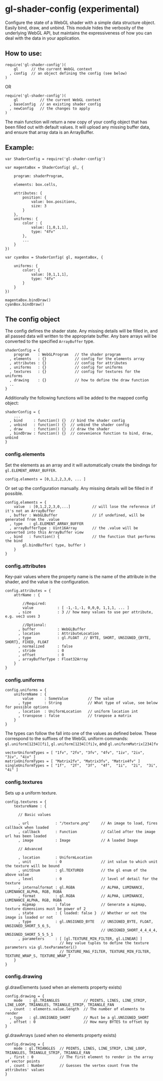 # gl-shader-config (experimental)

Configure the state of a WebGL shader with a simple data structure object. Easily bind, draw, and unbind. This module hides the verbosity of the underlying WebGL API, but maintains the expressiveness of how you can deal with the data in your application.

## How to use:

	require('gl-shader-config')(
	    gl      // the current WebGL context
	  , config  // an object defining the config (see below)
	)

OR

	require('gl-shader-config')(
	    gl          // the current WebGL context
	  , baseConfig  // an existing shader config
	  , newConfig   // the changes to apply
	)

The main function will return a new copy of your config object that has been filled out with default values. It will upload any missing buffer data, and ensure that array data is an ArrayBuffer.

## Example:

	var ShaderConfig = require('gl-shader-config')
	
	var magentaBox = ShaderConfig( gl, {
		
		program: shaderProgram,
		
		elements: box.cells,
		
		attributes: {
			position: {
				value: box.positions,
				size: 3
			}
		},
		uniforms: {
			color : {
				value: [1,0,1,1],
				type: "4fv"
			},
			...
		}
	})
	
	var cyanBox = ShaderConfig( gl, magentaBox, {
		
		uniforms: {
			color: {
				value: [0,1,1,1],
				type: "4fv"
			}
		}
	})
	
	magentaBox.bindDraw()
	cyanBox.bindDraw()


## The config object

The config defines the shader state. Any missing details will be filled in, and all passed data will written to the appropriate buffer. Any bare arrays will be converted to the specified `ArrayBuffer` type.

	shaderConfig = {
	    program    : WebGLProgram   // the shader program
	  , elements   : {}             // config for the elements array
	  , attributes : {}             // config for attributes
	  , uniforms   : {}             // config for uniforms
	  , textures   : {}             // config for textures for the uniforms
	  , drawing    : {}             // how to define the draw function
	  ..
	}

Additionally the following functions will be added to the mapped config object:

	shaderConfig = { 
	    ...
	  , bind     : function() {}  // bind the shader config
	  , unbind   : function() {}  // unbind the shader config
	  , draw     : function() {}  // draw the shader
	  , bindDraw : function() {}  // convenience function to bind, draw, unbind
	}

### config.elements

Set the elements as an array and it will automatically create the bindings for `gl.ELEMENT_ARRAY_BUFFER`.

	config.elements = [0,1,2,2,3,0, ... ]

Or set up the configuration manually. Any missing details will be filled in if possible.

	config.elements = {
	    value  : [0,1,2,2,3,0,...]          // will lose the reference if it's not an ArrayBuffer
	  , buffer : WebGLBuffer                // if undefined, will be generated from the .value
	  , type   : gl.ELEMENT_ARRAY_BUFFER
	  , arrayBufferType : Uint16Array       // the .value will be converted into this ArrayBuffer view
	  , bind   : function() {               // the function that performs the bind
	        gl.bindBuffer( type, buffer )
	    }
	}

### config.attributes

Key-pair values where the property name is the name of the attribute in the shader, and the value is the configuration.

	config.attributes = {
		attrName : {
			
			//Required:
			value           : [ -1,-1,-1, 0,0,0, 1,1,1, ... ]
		  , size            : 3 // how many values to use per attribute, e.g. vec3 uses 3
		  
		  	//Optional:		  
		  , buffer          : WebGLBuffer
		  , location        : AttributeLocation
		  , type            : gl.FLOAT  // BYTE, SHORT, UNSIGNED_{BYTE, SHORT}, FIXED, FLOAT
		  , normalized      : false
		  , stride          : 0
		  , offset          : 0
		  , arrayBufferType : Float32Array
		}
	}


### config.uniforms


	config.uniforms = {
	    uniformName : {
	       	value     : SomeValue         // The value
	      ,	type      : String            // What type of value, see below for possible options
	      , location  : UniformLocation   // uniform location int
	      ,	transpose : false             // tranpose a matrix
	    }
	}

The types can follow the fall into one of the values as defined below. These correspond to the suffixes of the WebGL uniform commands: `gl.uniform[1234][fi]`, `gl.uniform[1234][fi]v`, and `gl.uniformMatrix[234]fv`

	vectorUniformTypes = [ "1fv", "2fv", "3fv", "4fv", "1iv", "2iv", "3iv", "4iv" ]
	matrixUniformTypes = [ "Matrix2fv", "Matrix3fv", "Matrix4fv" ]
	singleUniformTypes = [ "1f",  "2f",  "3f",  "4f",  "1i",  "2i",  "3i",  "4i" ]


### config.textures

Sets up a uniform texture.

    config.textures = {
        textureName : {
        
          // Basic values
          
		  , url            : "/texture.png"     // An image to load, fires callback when loaded
          , callback       : Function           // Called after the image url has been loaded
          , image          : Image              // A loaded Image
          
          // Advanced
		  
          , location       : UniformLocation
          , unit           : 0                  // int value to which unit the texture will be bound
          , unitEnum       : gl.TEXTURE0        // the gl enum of the above value                             
          , level          : 0                  // level of detail for the texture
          , internalformat : gl.RGBA            // ALPHA, LUMINANCE, LUMINANCE_ALPHA, RGB, RGBA
          , format         : gl.RGBA            // ALPHA, LUMINANCE, LUMINANCE_ALPHA, RGB, RGBA
          , mipmap         : false              // Generate a mipmap, texture dimensions must be power of 2
          , state          : { loaded: false }  // Whether or not the image is loaded or not
          , type           : gl.UNSIGNED_BYTE   // UNSIGNED_BYTE, FLOAT, UNSIGNED_SHORT_5_6_5,
                                                // UNSIGNED_SHORT_4_4_4_4, UNSIGNED_SHORT_5_5_5_1
          , parameters     : [ [gl.TEXTURE_MIN_FILTER, gl.LINEAR] ]
                             // key value tuples to define the texture parameters via gl.texParameteri()
                             // TEXTURE_MAG_FILTER, TEXTURE_MIN_FILTER, TEXTURE_WRAP_S, TEXTURE_WRAP_T
        }
    }

### config.drawing

gl.drawElements (used when an elements property exists)

	config.drawing = {
	    mode   : gl.TRIANGLES           // POINTS, LINES, LINE_STRIP, LINE_LOOP, TRIANGLES, TRIANGLE_STRIP, TRIANGLE_FAN
	  , count  : elements.value.length  // The number of elements to render
	  , type   : gl.UNSIGNED_SHORT      // Must be a gl.UNSIGNED_SHORT
	  , offset : 0                      // How many BYTES to offset by
	}

gl.drawArrays (used when no elements property exists)

	config.drawing = {
        mode : gl.TRIANGLES  // POINTS, LINES, LINE_STRIP, LINE_LOOP, TRIANGLES, TRIANGLE_STRIP, TRIANGLE_FAN
      , first : 0            // The first element to render in the array of vector points
      , count : Number       // Guesses the vertex count from the attributes' values
	}
